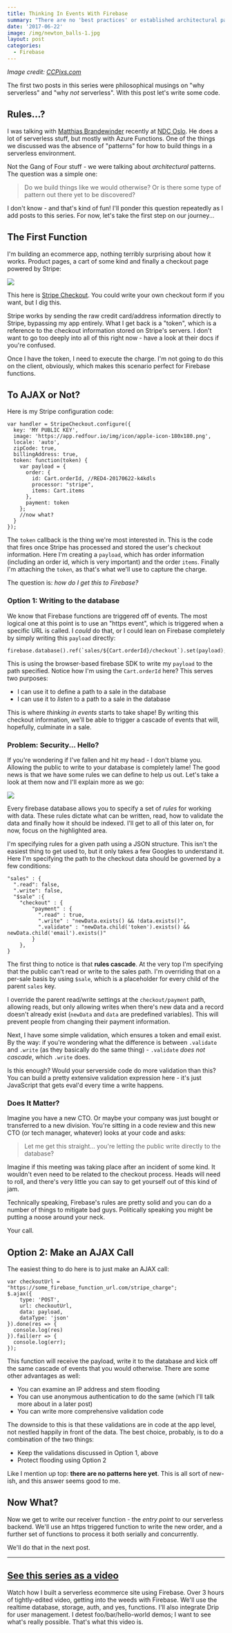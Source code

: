 ```yaml
---
title: Thinking In Events With Firebase
summary: "There are no 'best practices' or established architectural patterns with Firebase Functions. So what do we do when we receive payment from the customer?"
date: '2017-06-22'
image: /img/newton_balls-1.jpg
layout: post
categories:
  - Firebase
---
```


_Image credit: [CCPixs.com](http://www.ccpixs.com/)_

The first two posts in this series were philosophical musings on "why serverless" and "why _not_ serverless". With this post let's write some code.

## Rules...?

I was talking with [Matthias Brandewinder](http://brandewinder.com) recently at [NDC Oslo](http://ndcoslo.com). He does a lot of serverless stuff, but mostly with Azure Functions. One of the things we discussed was the absence of "patterns" for how to build things in a serverless environment.

Not the Gang of Four stuff - we were talking about _architectural_ patterns. The question was a simple one:

> Do we build things like we would otherwise? Or is there some type of pattern out there yet to be discovered?

I don't know - and that's kind of fun! I'll ponder this question repeatedly as I add posts to this series. For now, let's take the first step on our journey...

## The First Function

I'm building an ecommerce app, nothing terribly surprising about how it works. Product pages, a cart of some kind and finally a checkout page powered by Stripe:

![](/img/checkout.jpg)

This here is [Stripe Checkout](https://stripe.com/checkout). You could write your own checkout form if you want, but I dig this.

Stripe works by sending the raw credit card/address information directly to Stripe, bypassing my app entirely. What I get back is a "token", which is a reference to the checkout information stored on Stripe's servers. I don't want to go too deeply into all of this right now - have a look at their docs if you're confused.

Once I have the token, I need to execute the charge. I'm not going to do this on the client, obviously, which makes this scenario perfect for Firebase functions.

## To AJAX or Not?

Here is my Stripe configuration code:

```
var handler = StripeCheckout.configure({
  key: 'MY PUBLIC KEY',
  image: 'https://app.redfour.io/img/icon/apple-icon-180x180.png',
  locale: 'auto',
  zipCode: true,
  billingAddress: true,
  token: function(token) {
    var payload = {
      order: {
        id: Cart.orderId, //RED4-20170622-k4kdls
        processor: "stripe",
        items: Cart.items
      },
      payment: token
    };
    //now what?
  }
});
```

The `token` callback is the thing we're most interested in. This is the code that fires once Stripe has processed and stored the user's checkout information. Here I'm creating a `payload`, which has order information (including an order id, which is very important) and the order `items`. Finally I'm attaching the `token`, as that's what we'll use to capture the charge.

The question is: _how do I get this to Firebase?_

### Option 1: Writing to the database

We know that Firebase functions are triggered off of events. The most logical one at this point is to use an "https event", which is triggered when a specific URL is called. I _could_ do that, or I could lean on Firebase completely by simply writing this `payload` directly:

```
firebase.database().ref(`sales/${Cart.orderId}/checkout`).set(payload);
```

This is using the browser-based firebase SDK to write my `payload` to the path specified. Notice how I'm using the `Cart.orderId` here? This serves two purposes:

- I can use it to define a path to a sale in the database
- I can use it to _listen_ to a path to a sale in the database

This is where _thinking in events_ starts to take shape! By writing this checkout information, we'll be able to trigger a cascade of events that will, hopefully, culminate in a sale.

### Problem: Security... Hello?

If you're wondering if I've fallen and hit my head - I don't blame you. Allowing the public to write to your database is completely lame! The good news is that we have some rules we can define to help us out. Let's take a look at them now and I'll explain more as we go:

![](/img/rules_1-1.jpg)

Every firebase database allows you to specify a set of _rules_ for working with data. These rules dictate what can be written, read, how to validate the data and finally how it should be indexed. I'll get to all of this later on, for now, focus on the highlighted area.

I'm specifying rules for a given path using a JSON structure. This isn't the easiest thing to get used to, but it only takes a few Googles to understand it. Here I'm specifying the path to the checkout data should be governed by a few conditions:

```
"sales" : {
  ".read": false,
  ".write": false,
  "$sale" :{
    "checkout" : {
        "payment" : {
          ".read" : true,
          ".write" : "newData.exists() && !data.exists()",
          ".validate" : "newData.child('token').exists() && newData.child('email').exists()"
        }
    },
}
```

The first thing to notice is that **rules cascade**. At the very top I'm specifying that the public can't read or write to the sales path. I'm overriding that on a per-sale basis by using `$sale`, which is a placeholder for every child of the parent `sales` key.

I override the parent read/write settings at the `checkout/payment` path, allowing reads, but only allowing writes when there's new data and a record doesn't already exist (`newData` and `data` are predefined variables). This will prevent people from changing their payment information.

Next, I have some simple validation, which ensures a token and email exist. By the way: if you're wondering what the difference is between `.validate` and `.write` (as they basically do the same thing) - `.validate` _does not cascade_, which `.write` does.

Is this enough? Would your serverside code do more validation than this? You can build a pretty extensive validation expression here - it's just JavaScript that gets eval'd every time a write happens.

### Does It Matter?

Imagine you have a new CTO. Or maybe your company was just bought or transferred to a new division. You're sitting in a code review and this new CTO (or tech manager, whatever) looks at your code and asks:

> Let me get this straight... you're letting the public write directly to the database?

Imagine if this meeting was taking place after an incident of some kind. It wouldn't even need to be related to the checkout process. Heads will need to roll, and there's very little you can say to get yourself out of this kind of jam.

Technically speaking, Firebase's rules are pretty solid and you can do a number of things to mitigate bad guys. Politically speaking you might be putting a noose around your neck.

Your call.

## Option 2: Make an AJAX Call

The easiest thing to do here is to just make an AJAX call:

```
var checkoutUrl = "https://some_firebase_function_url.com/stripe_charge";
$.ajax({ 
    type: 'POST', 
    url: checkoutUrl, 
    data: payload,
    dataType: 'json'
}).done(res => {
  console.log(res)
}).fail(err => {
  console.log(err);
});
```

This function will receive the payload, write it to the database and kick off the same cascade of events that you would otherwise. There are some other advantages as well:

- You can examine an IP address and stem flooding
- You can use anonymous authentication to do the same (which I'll talk more about in a later post)
- You can write more comprehensive validation code

The downside to this is that these validations are in code at the app level, not nestled happily in front of the data. The best choice, probably, is to do a combination of the two things:

- Keep the validations discussed in Option 1, above
- Protect flooding using Option 2

Like I mention up top: **there are no patterns here yet**. This is all sort of new-ish, and this answer seems good to me.

## Now What?

Now we get to write our receiver function - the _entry point_ to our serverless backend. We'll use an https triggered function to write the new order, and a further set of functions to process it both serially and concurrently.

We'll do that in the next post.

* * *

## [See this series as a video](https://goo.gl/pPpemy)

Watch how I built a serverless ecommerce site using Firebase. Over 3 hours of tightly-edited video, getting into the weeds with Firebase. We'll use the realtime database, storage, auth, and yes, functions. I'll also integrate Drip for user management. I detest foo/bar/hello-world demos; I want to see what's really possible. That's what this video is.
